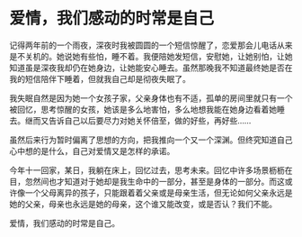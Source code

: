 爱情，我们感动的时常是自己
=======

记得两年前的一个雨夜，深夜时我被圆圆的一个短信惊醒了，恋爱那会儿电话从来是不关机的。她说她有些怕，睡不着。我便陪她发短信，安慰她，让她别怕，让她知道虽是深夜我却仍在她身边，让她能安心睡去。虽然那晚我不知道最终她是否在我的短信陪伴下睡着，但就我自己却是彻夜失眠了。

我失眠自然是因为她一个女孩子家，父亲身体也有不适，孤单的房间里就只有一个被回忆，思考惊醒的女孩，她该是多么地害怕，多么地想我能在她身边看着她睡去。继而又告诉自己以后要尽力对她关怀倍至，做的好些，再好些……

虽然后来行为暂时偏离了思想的方向，把我推向一个又一个深渊。但终究知道自己心中想的是什么，自己对爱情又是怎样的承诺。

今年十一回家，某日，我躺在床上，回忆过去，思考未来。回忆中许多场景枥枥在目，忽然间也才知道对于她却是我生命中的一部分，甚至是身体的一部分。而这或许像一个父母离异的孩子，只能跟着着父亲或是母亲生活，但无论如何父亲永远是她的父亲，母亲也永远是她的母亲，这个谁又能改变，或是否认？我们不能。

爱情，我们感动的时常是自己。
